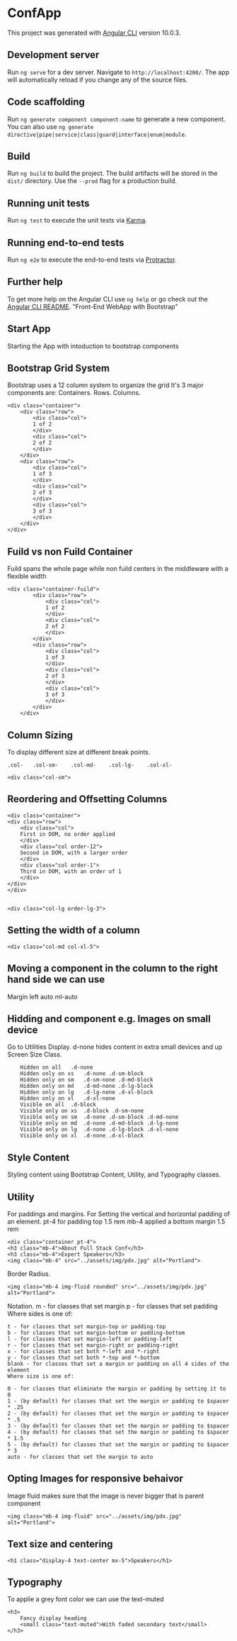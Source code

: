 # ConfApp

This project was generated with [Angular CLI](https://github.com/angular/angular-cli) version 10.0.3.

## Development server

Run `ng serve` for a dev server. Navigate to `http://localhost:4200/`. The app will automatically reload if you change any of the source files.

## Code scaffolding

Run `ng generate component component-name` to generate a new component. You can also use `ng generate directive|pipe|service|class|guard|interface|enum|module`.

## Build

Run `ng build` to build the project. The build artifacts will be stored in the `dist/` directory. Use the `--prod` flag for a production build.

## Running unit tests

Run `ng test` to execute the unit tests via [Karma](https://karma-runner.github.io).

## Running end-to-end tests

Run `ng e2e` to execute the end-to-end tests via [Protractor](http://www.protractortest.org/).

## Further help

To get more help on the Angular CLI use `ng help` or go check out the [Angular CLI README](https://github.com/angular/angular-cli/blob/master/README.md).
"Front-End WebApp with Bootstrap" 

## Start App

Starting the App with intoduction to bootstrap components

## Bootstrap Grid System

Bootstrap uses a 12 column system to organize the grid
It's 3 major components are:
    Containers.
    Rows.
    Columns.

    <div class="container">
        <div class="row">
            <div class="col">
            1 of 2
            </div>
            <div class="col">
            2 of 2
            </div>
        </div>
        <div class="row">
            <div class="col">
            1 of 3
            </div>
            <div class="col">
            2 of 3
            </div>
            <div class="col">
            3 of 3
            </div>
        </div>
    </div>

## Fuild vs non Fuild Container

Fuild spans the whole page while non fuild centers in the middleware with a flexible width

    <div class="container-fuild">
            <div class="row">
                <div class="col">
                1 of 2
                </div>
                <div class="col">
                2 of 2
                </div>
            </div>
            <div class="row">
                <div class="col">
                1 of 3
                </div>
                <div class="col">
                2 of 3
                </div>
                <div class="col">
                3 of 3
                </div>
            </div>
        </div>

## Column Sizing

To display different size at different break points.

    .col-	.col-sm-	.col-md-	.col-lg-	.col-xl-

    <div class="col-sm">

## Reordering and Offsetting Columns

    <div class="container">
    <div class="row">
        <div class="col">
        First in DOM, no order applied
        </div>
        <div class="col order-12">
        Second in DOM, with a larger order
        </div>
        <div class="col order-1">
        Third in DOM, with an order of 1
        </div>
    </div>
    </div>


    <div class="col-lg order-lg-3">


## Setting the width of a column

    <div class="col-md col-xl-5">

## Moving a component in the column to the right hand side we can use 

Margin left auto ml-auto 
  <div class="col-md col-xl-5 ml-auto">


## Hidding and component e.g. Images on small device 

Go to Utilities Display.
d-none hides content in extra small devices and up
Screen Size	Class.

        Hidden on all	.d-none
        Hidden only on xs	.d-none .d-sm-block
        Hidden only on sm	.d-sm-none .d-md-block
        Hidden only on md	.d-md-none .d-lg-block
        Hidden only on lg	.d-lg-none .d-xl-block
        Hidden only on xl	.d-xl-none
        Visible on all	.d-block
        Visible only on xs	.d-block .d-sm-none
        Visible only on sm	.d-none .d-sm-block .d-md-none
        Visible only on md	.d-none .d-md-block .d-lg-none
        Visible only on lg	.d-none .d-lg-block .d-xl-none
        Visible only on xl	.d-none .d-xl-block

## Style Content

Styling content using Bootstrap Content, Utility, and Typography classes.

## Utility

For paddings and margins.
For Setting the vertical and horizontal padding of an element.
pt-4 for padding top 1.5 rem
mb-4 applied a bottom margin 1.5 rem

    <div class="container pt-4">
    <h3 class="mb-4">About Full Stack Conf</h3>
    <h3 class="mb-4">Expert Speakers</h3>
    <img class="mb-4" src="../assets/img/pdx.jpg" alt="Portland">

Border Radius.

    <img class="mb-4 img-fluid rounded" src="../assets/img/pdx.jpg" alt="Portland">

Notation.
    m - for classes that set margin
    p - for classes that set padding
    Where sides is one of:

    t - for classes that set margin-top or padding-top
    b - for classes that set margin-bottom or padding-bottom
    l - for classes that set margin-left or padding-left
    r - for classes that set margin-right or padding-right
    x - for classes that set both *-left and *-right
    y - for classes that set both *-top and *-bottom
    blank - for classes that set a margin or padding on all 4 sides of the element
    Where size is one of:

    0 - for classes that eliminate the margin or padding by setting it to 0
    1 - (by default) for classes that set the margin or padding to $spacer * .25
    2 - (by default) for classes that set the margin or padding to $spacer * .5
    3 - (by default) for classes that set the margin or padding to $spacer
    4 - (by default) for classes that set the margin or padding to $spacer * 1.5
    5 - (by default) for classes that set the margin or padding to $spacer * 3
    auto - for classes that set the margin to auto

## Opting Images for responsive behaivor

Image fluid makes sure that the image is never bigger that is parent component
    
    <img class="mb-4 img-fluid" src="../assets/img/pdx.jpg" alt="Portland">

## Text size and centering

    <h1 class="display-4 text-center mx-5">Speakers</h1>

## Typography

To applie a grey font color we can use the text-muted

    <h3>
        Fancy display heading
        <small class="text-muted">With faded secondary text</small>
    </h3>



